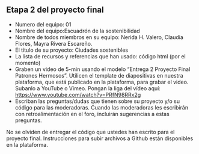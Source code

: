 ## Etapa 2 del proyecto final

- Numero del equipo: 01
- Nombre del equipo:Escuadrón de la sostenibilidad
- Nombre de todos miembros en su equipo: Nerida H. Valero, Claudia Flores, Mayra Rivera Escareño. 
- El título de su proyecto: Ciudades sostenibles
- La lista de recursos y referencias que han usado: código html (por el momento)
- Graben un video de 5-min usando el modelo “Entrega 2 Proyecto Final Patrones Hermosos”. Utilicen el template de diapositivas en nuestra plataforma, que está publicado en la plataforma, para grabar el video. Subanlo a YouTube o Vimeo. Pongan la liga del vídeo aquí: https://www.youtube.com/watch?v=PRfN98RRx2g
- Escriban las preguntas/dudas que tienen sobre su proyecto y/o su código para las moderadoras. Cuando las moderadoras les escribirán con retroalimentación en el foro, incluirán sugerencias a estas preguntas.

No se olviden de entregar el código que ustedes han escrito para el proyecto final. Instrucciones para subir archivos a Github están disponibles en la plataforma.
